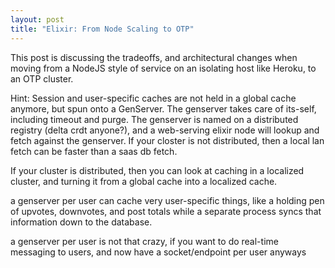 ```yaml
---
layout: post
title: "Elixir: From Node Scaling to OTP" 
---
```


This post is discussing the tradeoffs, and architectural changes when moving from a NodeJS style of service on an isolating host like Heroku, to an OTP cluster.

Hint:  Session and user-specific caches are not held in a global cache anymore, but spun onto a GenServer.  The genserver takes care of its-self, including timeout and purge.  The genserver is named on a distributed registry (delta crdt anyone?), and a web-serving elixir node will lookup and fetch against the genserver.  If your closter is not distributed, then a local lan fetch can be faster than a saas db fetch.

If your cluster is distributed, then you can look at caching in a localized cluster, and turning it from a global cache into a localized cache.

a genserver per user can cache very user-specific things, like a holding pen of upvotes, downvotes, and post totals while a separate process syncs that information down to the database.

a genserver per user is not that crazy, if you want to do real-time messaging to users, and now have a socket/endpoint per user anyways